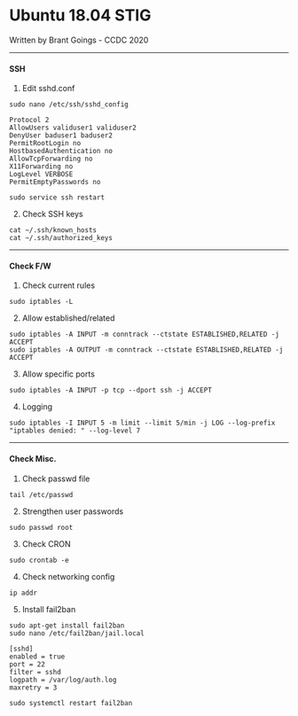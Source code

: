 # Ubuntu 18.04 STIG
Written by Brant Goings - CCDC 2020

---
#### SSH

1. Edit sshd.conf
```
sudo nano /etc/ssh/sshd_config
```
```
Protocol 2
AllowUsers validuser1 validuser2
DenyUser baduser1 baduser2
PermitRootLogin no
HostbasedAuthentication no
AllowTcpForwarding no
X11Forwarding no
LogLevel VERBOSE
PermitEmptyPasswords no
```
```
sudo service ssh restart
```
2. Check SSH keys
```
cat ~/.ssh/known_hosts
cat ~/.ssh/authorized_keys
```
---
#### Check F/W

1. Check current rules
```
sudo iptables -L
```
2. Allow established/related
```
sudo iptables -A INPUT -m conntrack --ctstate ESTABLISHED,RELATED -j ACCEPT
sudo iptables -A OUTPUT -m conntrack --ctstate ESTABLISHED,RELATED -j ACCEPT
```

3. Allow specific ports
```
sudo iptables -A INPUT -p tcp --dport ssh -j ACCEPT
```
4. Logging
```
sudo iptables -I INPUT 5 -m limit --limit 5/min -j LOG --log-prefix "iptables denied: " --log-level 7
```

---
#### Check Misc.
1. Check passwd file
```
tail /etc/passwd
```
2. Strengthen user passwords
```
sudo passwd root
```
3. Check CRON
```
sudo crontab -e
```
4. Check networking config
```
ip addr
```
5. Install fail2ban
```
sudo apt-get install fail2ban
sudo nano /etc/fail2ban/jail.local
```
```
[sshd]
enabled = true
port = 22
filter = sshd
logpath = /var/log/auth.log
maxretry = 3
```
```
sudo systemctl restart fail2ban
```
